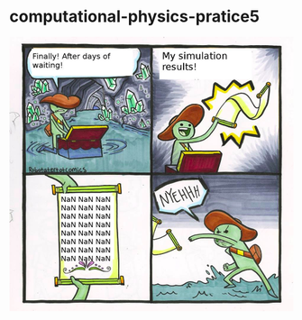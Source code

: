 # computational-physics-pratice5
![alt text](https://github.com/AlexEnrique/computational-physics-pratice5/raw/master/WhatsApp%20Image%202018-07-15%20at%2011.25.07.jpeg)
